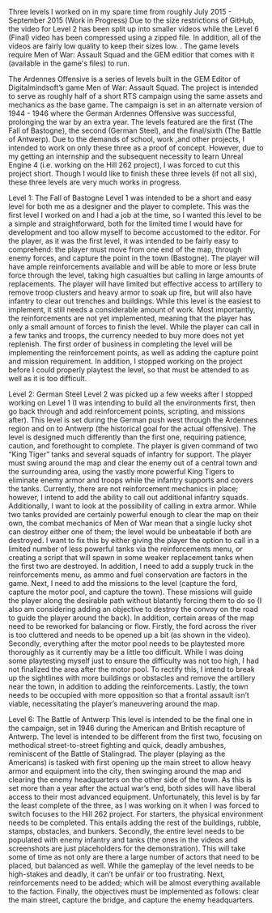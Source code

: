 Three levels I worked on in my spare time from roughly July 2015 - September 2015 (Work in Progress)
Due to the size restrictions of GitHub, the video for Level 2 has been split up into smaller videos while the Level 6 (Final) video has been compressed using a zipped file. In addition, all of the videos are fairly low quality to keep their sizes low. . The game 
levels require Men of War: Assault Squad and the GEM editior that comes with it (available in the game's files) to run.

The Ardennes Offensive is a series of levels built in the GEM Editor of Digitalmindsoft’s game Men of War: Assault Squad. The project is intended to serve as roughly half of a short RTS campaign using the same assets and mechanics as the base game. The campaign is set in an alternate version of 1944 - 1946 where the German Ardennes Offensive was successful, prolonging the war by an extra year. The levels featured are the first (The Fall of Bastogne), the second (German Steel), and the final/sixth (The Battle of Antwerp). Due to the demands of school, work ,and other projects, I intended to work on only these three as a proof of concept. However, due to my getting an internship and the subsequent necessity to learn Unreal Engine 4 (i.e. working on the Hill 262 project), I was forced to cut this project short. Though I would like to finish these three levels (if not all six), these three levels are very much works in progress.

Level 1: The Fall of Bastogne
Level 1 was intended to be a short and easy level for both me as a designer and the player to complete. This was the first level I worked on and I had a job at the time, so I wanted this level to be a simple and straightforward, both for the limited time I would have for development and too allow myself to become accustomed to the editor. For the player, as it was the first level, it was intended to be fairly easy to comprehend: the player must move from one end of the map, through enemy forces, and capture the point in the town (Bastogne). The player will have ample reinforcements available and will be able to more or less brute force through the level, taking high casualties but calling in large amounts of replacements. The player will have limited but effective access to artillery to remove troop clusters and heavy armor to soak up fire, but will also have infantry to clear out trenches and buildings. While this level is the easiest to implement, it still needs a considerable amount of work. Most importantly, the reinforcements are not yet implemented, meaning that the player has only a small amount of forces to finish the level. While the player can call in a few tanks and troops, the currency needed to buy more does not yet replenish. The first order of business in completing the level will be implementing the reinforcement points, as well as adding the capture point and mission requirement.  In addition, I stopped working on the project before I could properly playtest the level, so that must be attended to as well as it is too difficult.

Level 2: German Steel
Level 2 was picked up a few weeks after I stopped working on Level 1 (I was intending to build all the environments first, then go back through and add reinforcement points, scripting, and missions after).  This level is set during the German push west through the Ardennes region and on to Antwerp (the historical goal for the actual offensive). The level is designed much differently than the first one, requiring patience, caution, and forethought to complete. The player is given command of two “King Tiger” tanks and several squads of infantry for support. The player must swing around the map and clear the enemy out of a central town and the surrounding area, using the vastly more powerful King Tigers to eliminate enemy armor and troops while the infantry supports and covers the tanks. Currently, there are not reinforcement mechanics in place; however, I intend to add the ability to call out additional infantry squads. Additionally, I want to look at the possibility of calling in extra armor. While two tanks provided are certainly powerful enough to clear the map on their own, the combat mechanics of Men of War mean that a single lucky shot can destroy either one of them; the level would be unbeatable if both are destroyed.  I want to fix this by either giving the player the option to call in a limited number of less powerful tanks via the reinforcements menu, or creating a script that will spawn in some weaker replacement tanks when the first two are destroyed. In addition, I need to add a supply truck in the reinforcements menu, as ammo and fuel conservation are factors in the game. Next, I need to add the missions to the level (capture the ford, capture the motor pool, and capture the town). These missions will guide the player along the desirable path without blatantly forcing them to do so (I also am considering adding an objective to destroy the convoy on the road to guide the player around the back). In addition, certain areas of the map need to be reworked for balancing or flow. Firstly, the ford across the river is too cluttered and needs to be opened up a bit (as shown in the video). Secondly, everything after the motor pool needs to be playtested more thoroughly as it currently may be a little too difficult. While I was doing some playtesting myself just to ensure the difficulty was not too high, I had not finalized the area after the motor pool. To rectify this, I intend to break up the sightlines with more buildings or obstacles and remove the artillery near the town, in addition to adding the reinforcements. Lastly, the town needs to be occupied with more opposition so that a frontal assault isn’t viable, necessitating the player’s maneuvering around the map.

Level 6: The Battle of Antwerp
This level is intended to be the final one in the campaign, set in 1946 during the American and British recapture of Antwerp. The level is intended to be different from the first two, focusing on methodical street-to-street fighting and quick, deadly ambushes, reminiscent of the Battle of Stalingrad. The player (playing as the Americans) is tasked with first opening up the main street to allow heavy armor and equipment into the city, then swinging around the map and clearing the enemy headquarters on the other side of the town. As this is set more than a year after the actual war’s end, both sides will have liberal access to their most advanced equipment. Unfortunately, this level is by far the least complete of the three, as I was working on it when I was forced to switch focuses to the Hill 262 project. For starters, the physical environment needs to be completed. This entails adding the rest of the buildings, rubble, stamps, obstacles, and bunkers. Secondly, the entire level needs to be populated with enemy infantry and tanks (the ones in the videos and screenshots are just placeholders for the demonstration). This will take some of time as not only are there a large number of actors that need to be placed, but balanced as well. While the gameplay of the level needs to be high-stakes and deadly, it can’t be unfair or too frustrating. Next, reinforcements need to be added; which will be almost everything available to the faction. Finally, the objectives must be implemented as follows: clear the main street, capture the bridge, and capture the enemy headquarters.
